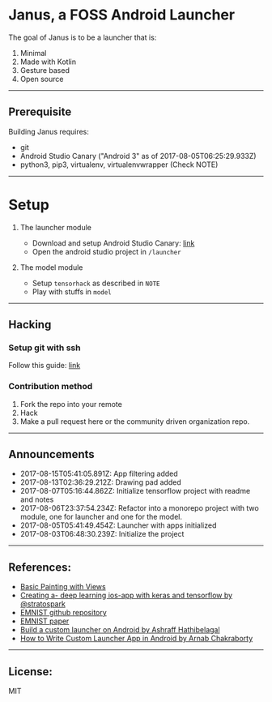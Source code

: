 # Janus, a FOSS Android Launcher

The goal of Janus is to be a launcher that is:
1. Minimal
2. Made with Kotlin
3. Gesture based
4. Open source

---

## Prerequisite

Building Janus requires:

- git
- Android Studio Canary ("Android 3" as of 2017-08-05T06:25:29.933Z)
- python3, pip3, virtualenv, virtualenvwrapper (Check NOTE)

---

# Setup

1. The launcher module

	- Download and setup Android Studio Canary:  [link](https://developer.android.com/studio/preview/index.html)
 	- Open the android studio project in `/launcher`

2. The model module

	- Setup `tensorhack` as described in `NOTE`
	- Play with stuffs in `model`

---

## Hacking

### Setup git with ssh

Follow this guide: [link](https://help.github.com/articles/connecting-to-github-with-ssh/)

### Contribution method

1. Fork the repo into your remote
2. Hack
3. Make a pull request here or the community driven organization repo.

---

## Announcements

+ 2017-08-15T05:41:05.891Z: App filtering added
+ 2017-08-13T02:36:29.212Z: Drawing pad added
+ 2017-08-07T05:16:44.862Z: Initialize tensorflow project with readme and notes
+ 2017-08-06T23:37:54.234Z: Refactor into a monorepo project with two module, one for launcher and one for the model.
+ 2017-08-05T05:41:49.454Z: Launcher with apps initialized
+ 2017-08-03T06:48:30.239Z: Initialize the project

---

## References:

+ [Basic Painting with Views](https://github.com/codepath/android_guides/wiki/Basic-Painting-with-Views)
+ [Creating a- deep learning ios-app with keras and tensorflow by @stratospark](http://blog.stratospark.com/creating-a-deep-learning-ios-app-with-keras-and-tensorflow.html)
+ [EMNIST github repository](https://github.com/Coopss/EMNIST)
+ [EMNIST paper](https://arxiv.org/abs/1702.05373)
+ [Build a custom launcher on Android by Ashraff Hathibelagal](https://code.tutsplus.com/tutorials/build-a-custom-launcher-on-android--cms-21358)
+ [How to Write Custom Launcher App in Android by Arnab Chakraborty](http://arnab.ch/blog/2013/08/how-to-write-custom-launcher-app-in-android/)

---

## License:

MIT
